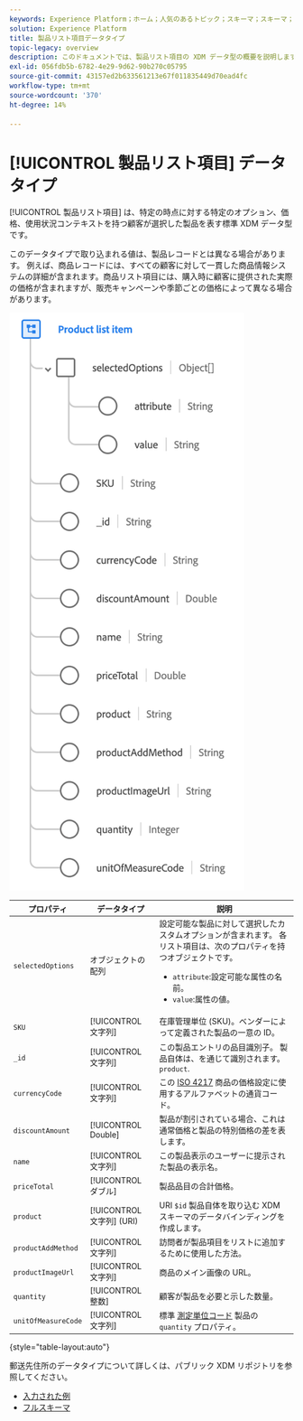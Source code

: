 ```yaml
---
keywords: Experience Platform；ホーム；人気のあるトピック；スキーマ；スキーマ；XDM；フィールド；スキーマ；スキーマ；スキーマ；アドレス；xdm:address；データ型；データ型；
solution: Experience Platform
title: 製品リスト項目データタイプ
topic-legacy: overview
description: このドキュメントでは、製品リスト項目の XDM データ型の概要を説明します。
exl-id: 056fdb5b-6782-4e29-9d62-90b270c05795
source-git-commit: 43157ed2b633561213e67f011835449d70ead4fc
workflow-type: tm+mt
source-wordcount: '370'
ht-degree: 14%

---
```


# [!UICONTROL 製品リスト項目] データタイプ

[!UICONTROL 製品リスト項目] は、特定の時点に対する特定のオプション、価格、使用状況コンテキストを持つ顧客が選択した製品を表す標準 XDM データ型です。

このデータタイプで取り込まれる値は、製品レコードとは異なる場合があります。 例えば、商品レコードには、すべての顧客に対して一貫した商品情報システムの詳細が含まれます。商品リスト項目には、購入時に顧客に提供された実際の価格が含まれますが、販売キャンペーンや季節ごとの価格によって異なる場合があります。

![](../images/data-types/product-list-item.png)

| プロパティ | データタイプ | 説明 |
| --- | --- | --- |
| `selectedOptions` | オブジェクトの配列 | 設定可能な製品に対して選択したカスタムオプションが含まれます。 各リスト項目は、次のプロパティを持つオブジェクトです。<ul><li>`attribute`:設定可能な属性の名前。</li><li>`value`:属性の値。</li></ul> |
| `SKU` | [!UICONTROL 文字列] | 在庫管理単位 (SKU)。ベンダーによって定義された製品の一意の ID。 |
| `_id` | [!UICONTROL 文字列] | この製品エントリの品目識別子。 製品自体は、を通じて識別されます。 `product`. |
| `currencyCode` | [!UICONTROL 文字列] | この [ISO 4217](https://www.iso.org/iso-4217-currency-codes.html) 商品の価格設定に使用するアルファベットの通貨コード。 |
| `discountAmount` | [!UICONTROL Double] | 製品が割引されている場合、これは通常価格と製品の特別価格の差を表します。 |
| `name` | [!UICONTROL 文字列] | この製品表示のユーザーに提示された製品の表示名。 |
| `priceTotal` | [!UICONTROL ダブル] | 製品品目の合計価格。 |
| `product` | [!UICONTROL 文字列] (URI) | URI `$id` 製品自体を取り込む XDM スキーマのデータバインディングを作成します。 |
| `productAddMethod` | [!UICONTROL 文字列] | 訪問者が製品項目をリストに追加するために使用した方法。 |
| `productImageUrl` | [!UICONTROL 文字列] | 商品のメイン画像の URL。 |
| `quantity` | [!UICONTROL 整数] | 顧客が製品を必要と示した数量。 |
| `unitOfMeasureCode` | [!UICONTROL 文字列] | 標準 [測定単位コード](https://ucum.org/ucum) 製品の `quantity` プロパティ。 |

{style=&quot;table-layout:auto&quot;}

郵送先住所のデータタイプについて詳しくは、パブリック XDM リポジトリを参照してください。

* [入力された例](https://github.com/adobe/xdm/blob/master/components/datatypes/productlistitem.example.1.json)
* [フルスキーマ](https://github.com/adobe/xdm/blob/master/components/datatypes/productlistitem.schema.json)
